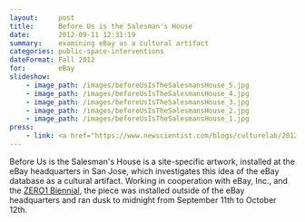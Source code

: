 ```yaml
---
layout:     post
title:      Before Us is the Salesman's House
date:       2012-09-11 12:31:19
summary:    examining eBay as a cultural artifact
categories: public-space-interventions
dateFormat: Fall 2012
for:        eBay
slideshow:
    - image_path: /images/beforeUsIsTheSalesmansHouse_5.jpg
    - image_path: /images/beforeUsIsTheSalesmansHouse_4.jpg
    - image_path: /images/beforeUsIsTheSalesmansHouse_3.jpg
    - image_path: /images/beforeUsIsTheSalesmansHouse_2.jpg
    - image_path: /images/beforeUsIsTheSalesmansHouse_1.jpg
press:
    - link: <a href="https://www.newscientist.com/blogs/culturelab/2012/10/a-portrait-of-humanity-in-the-purchases-we-make.html" target="_blank">New Scientist</a>                
---
```


Before Us is the Salesman's House is a site-specific artwork, installed at the eBay headquarters in San Jose, which investigates this idea of the eBay database as a cultural artifact. Working in cooperation with eBay, Inc., and the <a href="http://www.zero1biennial.org/" target="_blank">ZERO1 Biennial</a>, the piece was installed outside of the eBay headquarters and ran dusk to midnight from September 11th to October 12th.